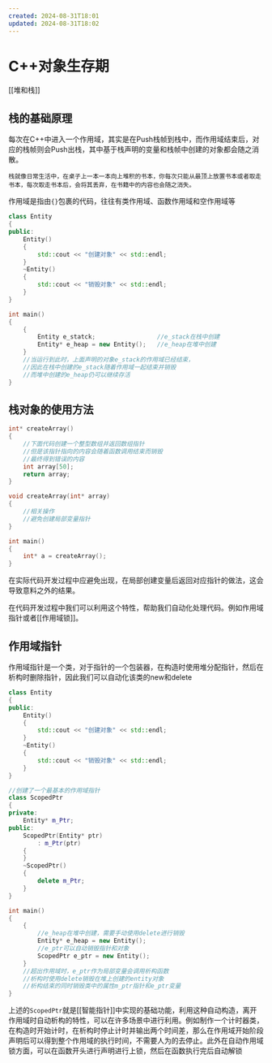 ```yaml
---
created: 2024-08-31T18:01
updated: 2024-08-31T18:02
---
```

# C++对象生存期
[[堆和栈]]
## 栈的基础原理
每次在C++中进入一个作用域，其实是在Push栈帧到栈中，而作用域结束后，对应的栈帧则会Push出栈，其中基于栈声明的变量和栈帧中创建的对象都会随之消散。

	栈就像日常生活中，在桌子上一本一本向上堆积的书本，你每次只能从最顶上放置书本或者取走书本，每次取走书本后，会将其丢弃，在书籍中的内容也会随之消失。

作用域是指由`{}`包裹的代码，往往有类作用域、函数作用域和空作用域等

```cpp
class Entity
{
public:
	Entity()
	{
		std::cout << "创建对象" << std::endl;
	}
	~Entity()
	{
		std::cout << "销毁对象" << std::endl;
	}
}

int main()
{
	{
		Entity e_statck;                 //e_stack在栈中创建
		Entity* e_heap = new Entity();   //e_heap在堆中创建
	}
	//当运行到此时，上面声明的对象e_stack的作用域已经结束，
	//因此在栈中创建的e_stack随着作用域一起结束并销毁
	//而堆中创建的e_heap仍可以继续存活
}
```

## 栈对象的使用方法
```cpp
int* createArray()
{
	//下面代码创建一个整型数组并返回数组指针
	//但是该指针指向的内容会随着函数调用结束而销毁
	//最终得到错误的内容
	int array[50];
	return array;
}

void createArray(int* array)
{
	//相关操作
	//避免创建局部变量指针
}

int main()
{
	int* a = createArray();
}
```

在实际代码开发过程中应避免出现，在局部创建变量后返回对应指针的做法，这会导致意料之外的结果。

在代码开发过程中我们可以利用这个特性，帮助我们自动化处理代码。例如作用域指针或者[[作用域锁]]。

## 作用域指针
作用域指针是一个类，对于指针的一个包装器，在构造时使用堆分配指针，然后在析构时删除指针，因此我们可以自动化该类的new和delete
```cpp
class Entity
{
public:
	Entity()
	{
		std::cout << "创建对象" << std::endl;
	}
	~Entity()
	{
		std::cout << "销毁对象" << std::endl;
	}
}

//创建了一个最基本的作用域指针
class ScopedPtr
{
private:
	Entity* m_Ptr;
public:
	ScopedPtr(Entity* ptr)
		: m_Ptr(ptr)
	{
	}
	~ScopedPtr()
	{
		delete m_Ptr;
	}
}

int main()
{
	{
		//e_heap在堆中创建，需要手动使用delete进行销毁
		Entity* e_heap = new Entity();
		//e_ptr可以自动销毁指针和对象
		ScopedPtr e_ptr = new Entity();
	}
	//超出作用域时，e_ptr作为局部变量会调用析构函数
	//析构时使用delete销毁在堆上创建的entity对象
	//析构结束的同时销毁类中的属性m_ptr指针和e_ptr变量
}
```
上述的`ScopedPtr`就是[[智能指针]]中实现的基础功能，利用这种自动构造，离开作用域时自动析构的特性，可以在许多场景中进行利用。例如制作一个计时器类，在构造时开始计时，在析构时停止计时并输出两个时间差，那么在作用域开始阶段声明后可以得到整个作用域的执行时间，不需要人为的去停止。此外在自动作用域锁方面，可以在函数开头进行声明进行上锁，然后在函数执行完后自动解锁
